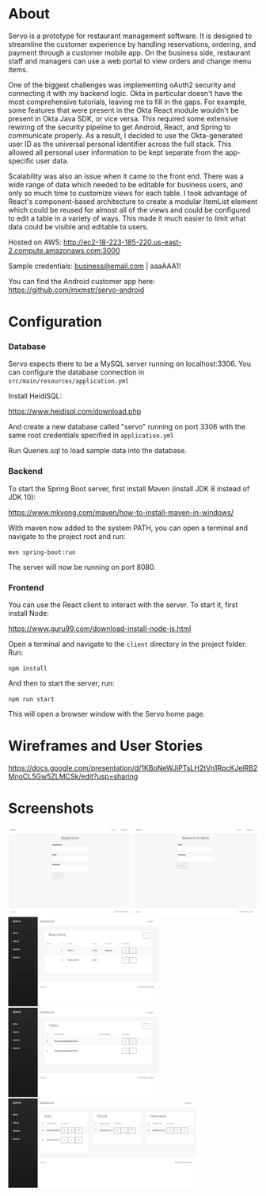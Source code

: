 # About

Servo is a prototype for restaurant management software. It is designed to streamline the customer experience by handling reservations, ordering, and payment through a customer mobile app. On the business side, restaurant staff and managers can use a web portal to view orders and change menu items.

One of the biggest challenges was implementing oAuth2 security and connecting it with my backend logic. Okta in particular doesn't have the most comprehensive tutorials, leaving me to fill in the gaps. For example, some features that were present in the Okta React module wouldn't be present in Okta Java SDK, or vice versa. This required some extensive rewiring of the security pipeline to get Android, React, and Spring to communicate properly. As a result, I decided to use the Okta-generated user ID as the universal personal identifier across the full stack. This allowed all personal user information to be kept separate from the app-specific user data.

Scalability was also an issue when it came to the front end. There was a wide range of data which needed to be editable for business users, and only so much time to customize views for each table. I took advantage of React's component-based architecture to create a modular ItemList element which could be reused for almost all of the views and could be configured to edit a table in a variety of ways. This made it much easier to limit what data could be visible and editable to users.

Hosted on AWS: http://ec2-18-223-185-220.us-east-2.compute.amazonaws.com:3000

Sample credentials: business@email.com | aaaAAA1!

You can find the Android customer app here: https://github.com/mxmstr/servo-android

# Configuration

### Database

Servo expects there to be a MySQL server running on localhost:3306. You can configure the database connection in `src/main/resources/application.yml`

Install HeidiSQL: 

https://www.heidisql.com/download.php

And create a new database called "servo" running on port 3306 with the same root credentials specified in `application.yml` 

Run Queries.sql to load sample data into the database.

### Backend

To start the Spring Boot server, first install Maven (install JDK 8 instead of JDK 10):

https://www.mkyong.com/maven/how-to-install-maven-in-windows/

With maven now added to the system PATH, you can open a terminal and navigate to the project root and run:

`mvn spring-boot:run`

The server will now be running on port 8080.

### Frontend

You can use the React client to interact with the server. To start it, first install Node:

https://www.guru99.com/download-install-node-js.html

Open a terminal and navigate to the `client` directory in the project folder. Run:

`npm install`

And then to start the server, run:

`npm run start`

This will open a browser window with the Servo home page.

# Wireframes and User Stories

https://docs.google.com/presentation/d/1KBoNeWJiPTsLH2tVn1RpcKJelRB2MnoCL5Gw5ZLMCSk/edit?usp=sharing

# Screenshots

![alt text](https://github.com/mxmstr/servo-backend/blob/master/screenshots/login.PNG)
![alt text](https://github.com/mxmstr/servo-backend/blob/master/screenshots/register.PNG)
![alt text](https://github.com/mxmstr/servo-backend/blob/master/screenshots/menu.PNG)
![alt text](https://github.com/mxmstr/servo-backend/blob/master/screenshots/tables.PNG)
![alt text](https://github.com/mxmstr/servo-backend/blob/master/screenshots/tickets.PNG)

